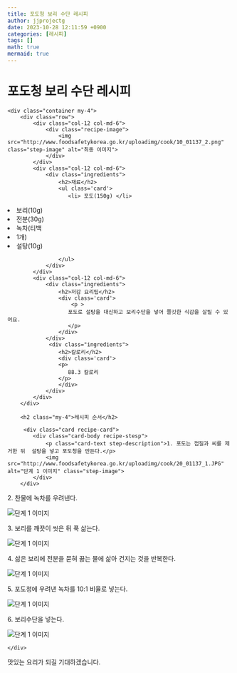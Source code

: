 ```yaml
---
title: 포도청 보리 수단 레시피
author: jjprojectg
date: 2023-10-28 12:11:59 +0900
categories: [레시피]
tags: []
math: true
mermaid: true
---
```

<meta name="og:type" content="website" />
<meta charset="UTF-8">
    <div class="header">
        <h1>포도청 보리 수단 레시피</h1>
    </div>

    <div class="container my-4">
        <div class="row">
            <div class="col-12 col-md-6">
                <div class="recipe-image">
                    <img src="http://www.foodsafetykorea.go.kr/uploadimg/cook/10_01137_2.png" class="step-image" alt="최종 이미지">
                </div>
            </div>
            <div class="col-12 col-md-6">
                <div class="ingredients">
                    <h2>재료</h2>
                    <ul class='card'>
                       <li> 포도(150g) </li>
<li>  보리(10g) </li>
<li>  전분(30g) </li>
<li> 녹차(티백 </li>
<li>  1개) </li>
<li>  설탕(10g) </li>

                    </ul>
                </div>
            </div>
            <div class="col-12 col-md-6">
                <div class="ingredients">
                    <h2>저감 요리팁</h2>
                    <div class='card'> 
                        <p >
                       포도로 설탕을 대신하고 보리수단을 넣어 쫄깃한 식감을 살릴 수 있어요.
                       </p>
                    </div>
                </div>
                 <div class="ingredients">
                    <h2>칼로리</h2>
                    <div class='card'> 
                    <p>
                       88.3 칼로리
                    </p>
                    </div>
                </div>
            </div>
        </div>

        <h2 class="my-4">레시피 순서</h2>

         <div class="card recipe-card">
            <div class="card-body recipe-stesp">
                <p class="card-text step-description">1. 포도는 껍질과 씨를 제거한 뒤  설탕을 넣고 포도청을 만든다.</p>
                <img src="http://www.foodsafetykorea.go.kr/uploadimg/cook/20_01137_1.JPG" alt="단계 1 이미지" class="step-image">
            </div>
        </div>

  <div class="card recipe-card">
            <div class="card-body recipe-stesp">
                <p class="card-text step-description">2. 찬물에 녹차를 우려낸다.</p>
                <img src="http://www.foodsafetykorea.go.kr/uploadimg/cook/20_01137_2.JPG" alt="단계 1 이미지" class="step-image">
            </div>
        </div>

  <div class="card recipe-card">
            <div class="card-body recipe-stesp">
                <p class="card-text step-description">3. 보리를 깨끗이 씻은 뒤 푹 삶는다.</p>
                <img src="http://www.foodsafetykorea.go.kr/uploadimg/cook/20_01137_3.JPG" alt="단계 1 이미지" class="step-image">
            </div>
        </div>

  <div class="card recipe-card">
            <div class="card-body recipe-stesp">
                <p class="card-text step-description">4. 삶은 보리에 전분을 묻혀 끓는 물에 삶아 건지는 것을 반복한다.</p>
                <img src="http://www.foodsafetykorea.go.kr/uploadimg/cook/20_01137_4.JPG" alt="단계 1 이미지" class="step-image">
            </div>
        </div>

  <div class="card recipe-card">
            <div class="card-body recipe-stesp">
                <p class="card-text step-description">5. 포도청에 우려낸 녹차를 10:1 비율로 넣는다.</p>
                <img src="http://www.foodsafetykorea.go.kr/uploadimg/cook/20_01137_5.JPG" alt="단계 1 이미지" class="step-image">
            </div>
        </div>

  <div class="card recipe-card">
            <div class="card-body recipe-stesp">
                <p class="card-text step-description">6. 보리수단을 넣는다.</p>
                <img src="http://www.foodsafetykorea.go.kr/uploadimg/cook/20_01137_6.JPG" alt="단계 1 이미지" class="step-image">
            </div>
        </div>


       
    </div>
 맛있는 요리가 되길 기대하겠습니다.
